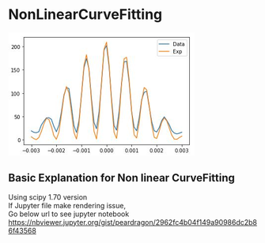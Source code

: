 # NonLinearCurveFitting
![Image1](./image1.JPG)
## Basic Explanation for Non linear CurveFitting
Using scipy 1.70 version  
If Jupyter file make rendering issue,  
Go below url to see jupyter notebook  
https://nbviewer.jupyter.org/gist/peardragon/2962fc4b04f149a90986dc2b86f43568
